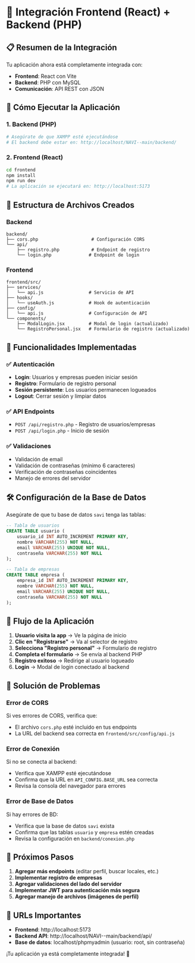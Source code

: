 # 🔗 Integración Frontend (React) + Backend (PHP)

## 📋 Resumen de la Integración

Tu aplicación ahora está completamente integrada con:
- **Frontend**: React con Vite
- **Backend**: PHP con MySQL
- **Comunicación**: API REST con JSON

## 🚀 Cómo Ejecutar la Aplicación

### 1. **Backend (PHP)**
```bash
# Asegúrate de que XAMPP esté ejecutándose
# El backend debe estar en: http://localhost/NAVI--main/backend/
```

### 2. **Frontend (React)**
```bash
cd frontend
npm install
npm run dev
# La aplicación se ejecutará en: http://localhost:5173
```

## 📁 Estructura de Archivos Creados

### **Backend**
```
backend/
├── cors.php                    # Configuración CORS
└── api/
    ├── registro.php            # Endpoint de registro
    └── login.php              # Endpoint de login
```

### **Frontend**
```
frontend/src/
├── services/
│   └── api.js                 # Servicio de API
├── hooks/
│   └── useAuth.js             # Hook de autenticación
├── config/
│   └── api.js                 # Configuración de API
└── components/
    ├── ModalLogin.jsx         # Modal de login (actualizado)
    └── RegistroPersonal.jsx   # Formulario de registro (actualizado)
```

## 🔧 Funcionalidades Implementadas

### ✅ **Autenticación**
- **Login**: Usuarios y empresas pueden iniciar sesión
- **Registro**: Formulario de registro personal
- **Sesión persistente**: Los usuarios permanecen logueados
- **Logout**: Cerrar sesión y limpiar datos

### ✅ **API Endpoints**
- `POST /api/registro.php` - Registro de usuarios/empresas
- `POST /api/login.php` - Inicio de sesión

### ✅ **Validaciones**
- Validación de email
- Validación de contraseñas (mínimo 6 caracteres)
- Verificación de contraseñas coincidentes
- Manejo de errores del servidor

## 🛠️ Configuración de la Base de Datos

Asegúrate de que tu base de datos `savi` tenga las tablas:

```sql
-- Tabla de usuarios
CREATE TABLE usuario (
    usuario_id INT AUTO_INCREMENT PRIMARY KEY,
    nombre VARCHAR(255) NOT NULL,
    email VARCHAR(255) UNIQUE NOT NULL,
    contraseña VARCHAR(255) NOT NULL
);

-- Tabla de empresas
CREATE TABLE empresa (
    empresa_id INT AUTO_INCREMENT PRIMARY KEY,
    nombre VARCHAR(255) NOT NULL,
    email VARCHAR(255) UNIQUE NOT NULL,
    contraseña VARCHAR(255) NOT NULL
);
```

## 🔄 Flujo de la Aplicación

1. **Usuario visita la app** → Ve la página de inicio
2. **Clic en "Registrarse"** → Va al selector de registro
3. **Selecciona "Registro personal"** → Formulario de registro
4. **Completa el formulario** → Se envía al backend PHP
5. **Registro exitoso** → Redirige al usuario logueado
6. **Login** → Modal de login conectado al backend

## 🐛 Solución de Problemas

### **Error de CORS**
Si ves errores de CORS, verifica que:
- El archivo `cors.php` esté incluido en tus endpoints
- La URL del backend sea correcta en `frontend/src/config/api.js`

### **Error de Conexión**
Si no se conecta al backend:
- Verifica que XAMPP esté ejecutándose
- Confirma que la URL en `API_CONFIG.BASE_URL` sea correcta
- Revisa la consola del navegador para errores

### **Error de Base de Datos**
Si hay errores de BD:
- Verifica que la base de datos `savi` exista
- Confirma que las tablas `usuario` y `empresa` estén creadas
- Revisa la configuración en `backend/conexion.php`

## 📝 Próximos Pasos

1. **Agregar más endpoints** (editar perfil, buscar locales, etc.)
2. **Implementar registro de empresas**
3. **Agregar validaciones del lado del servidor**
4. **Implementar JWT para autenticación más segura**
5. **Agregar manejo de archivos (imágenes de perfil)**

## 🎯 URLs Importantes

- **Frontend**: http://localhost:5173
- **Backend API**: http://localhost/NAVI--main/backend/api/
- **Base de datos**: localhost/phpmyadmin (usuario: root, sin contraseña)

¡Tu aplicación ya está completamente integrada! 🎉
